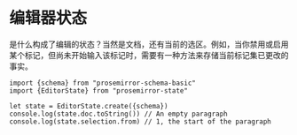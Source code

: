 # 编辑器状态

是什么构成了编辑的状态？当然是文档，还有当前的选区。例如，当你禁用或启用某个标记，但尚未开始输入该标记时，需要有一种方法来存储当前标记集已更改的事实。

```
import {schema} from "prosemirror-schema-basic"
import {EditorState} from "prosemirror-state"

let state = EditorState.create({schema})
console.log(state.doc.toString()) // An empty paragraph
console.log(state.selection.from) // 1, the start of the paragraph
```
